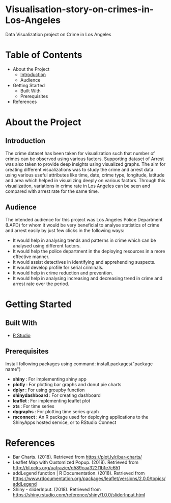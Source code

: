 # Visualisation-story-on-crimes-in-Los-Angeles
Data Visualization project on Crime in Los Angeles 
# Table of Contents
* About the Project
  * [Introduction](#introduction)
  * Audience
* Getting Started
  * Built With
  * Prerequisites
* References
# About the Project
## Introduction
The crime dataset has been taken for visualization such that number of crimes can be observed using various factors. Supporting dataset of Arrest was also taken to provide deep insights using visualized graphs. The aim for creating different visualizations was to study the crime and arrest data using various useful attributes like time, date, crime type, longitude, latitude and area which helped in visualizing deeply on various factors. Through this visualization, variations in crime rate in Los Angeles can be seen and compared with arrest rate for the same time.
## Audience
The intended audience for this project was Los Angeles Police Department (LAPD) for whom it would be very beneficial to analyse statistics of crime and arrest easily by just few clicks in the following ways:
* It would help in analysing trends and patterns in crime which can be analysed using different factors.
* It would help the police department in the deploying resources in a more effective manner.
* It would assist detectives in identifying and apprehending suspects.
* It would develop profile for serial criminals.
* It would help in crime reduction and prevention.
* It would help in analysing increasing and decreasing trend in crime and arrest rate over the period.
# Getting Started
## Built With
* [ R Studio ](https://www.rstudio.com/products/rstudio/download/)
## Prerequisites
Install following packages using command: install.packages("package name")
* <b> shiny </b> : For implementing shiny app
* <b> plotly </b> : For plotting bar graphs and donut pie charts
* <b> dplyr </b> : For using groupby function
* <b> shinydashboard </b> : For creating dashboard
* <b> leaflet </b> : For implementing leaflet plot
* <b> xts </b> : For time series
* <b> dygraphs </b> : For plotting time series graph
* <b> rsconnect </b> : An R package used for deploying applications to the ShinyApps hosted service, or to RStudio Connect
# References
* Bar Charts. (2018). Retrieved from https://plot.ly/r/bar-charts/
* Leaflet Map with Customized Popup. (2018). Retrieved from http://bl.ocks.org/uafrazier/d589caa322f1b1e7c651
* addLegend function | R Documentation. (2018). Retrieved from https://www.rdocumentation.org/packages/leaflet/versions/2.0.0/topics/addLegend
* Shiny - sliderInput. (2018). Retrieved from https://shiny.rstudio.com/reference/shiny/1.0.0/sliderInput.html

